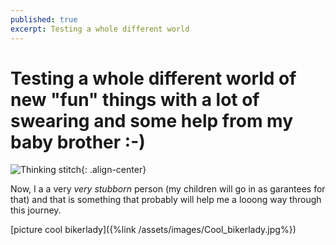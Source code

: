 ```yaml
---
published: true
excerpt: Testing a whole different world
---
```

# **Testing a whole different world of new "fun" things with a lot of swearing and some help from my baby brother :-)**

![Thinking stitch]({{site.baseurl}}/assets/assets/images/Stich.jpg){: .align-center}

Now, I a a very _very stubborn_ person (my children will go in as garantees for that) and that is something that probably will help me a looong way through this journey.

[picture cool bikerlady]({%link /assets/images/Cool_bikerlady.jpg%})


